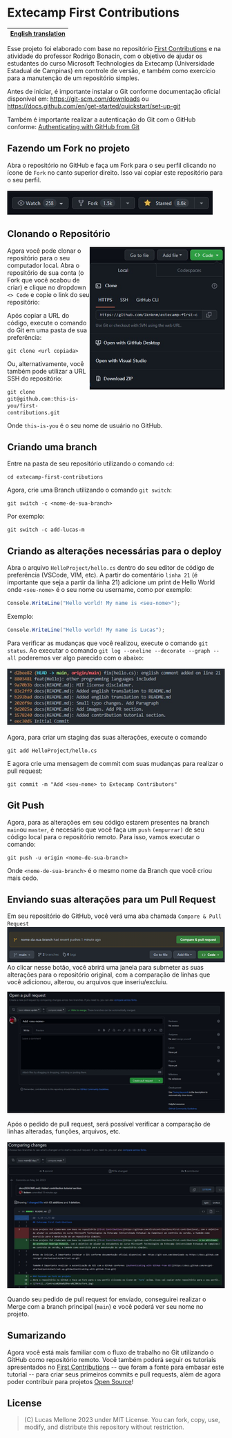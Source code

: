 # Extecamp First Contributions


| [English translation](./translations/README_eng.md) |
|--------------------------------------------------------|


Esse projeto foi elaborado com base no repositório [First Contributions](https://github.com/firstcontributions/first-contributions) e na atividade do professor Rodrigo Bonacin, com o objetivo de ajudar os estudantes do curso Microsoft Technologies da Extecamp (Universidade Estadual de Campinas) em controle de versão, e também como exercício para a manutenção de um repositório simples.

Antes de iniciar, é importante instalar o Git conforme documentação oficial disponível em: https://git-scm.com/downloads ou https://docs.github.com/en/get-started/quickstart/set-up-git

Também é importante realizar a autenticação do Git com o GitHub conforme: [Authenticating with GitHub from Git](https://docs.github.com/en/get-started/quickstart/set-up-git#authenticating-with-github-from-git)

## Fazendo um Fork no projeto
Abra o repositório no GitHub e faça um Fork para o seu perfil clicando no ícone de `Fork` no canto superior direito. Isso vai copiar este repositório para o seu perfil.
<br></br>
<img src="./assets/Fork.jpg" alt="fork" />

## Clonando o Repositório
<img align=right height="330" src="./assets/clone.jpg" alt="git clone" />

Agora você pode clonar o repositório para o seu computador local. Abra o repositório de sua conta (o Fork que você acabou de criar) e clique no dropdown `<> Code` e copie o link do seu repositório:

Após copiar a URL do código, execute o comando do Git em uma pasta de sua preferência:

```shell
git clone <url copiada>
```
Ou, alternativamente, você também pode utilizar a URL SSH do repositório:
```shell
git clone git@github.com:this-is-you/first-contributions.git
```
Onde `this-is-you` é o seu nome de usuário no GitHub.

## Criando uma branch
Entre na pasta de seu repositório utilizando o comando `cd`:
```shell
cd extecamp-first-contributions
```
Agora, crie uma Branch utilizando o comando `git switch`:
```shell
git switch -c <nome-de-sua-branch>
```
Por exemplo:
```
git switch -c add-lucas-m
```

## Criando as alterações necessárias para o deploy
Abra o arquivo `HelloProject/hello.cs` dentro do seu editor de código de preferência (VSCode, VIM, etc).
A partir do comentário `linha 21` (é importante que seja a partir da linha 21) adicione um print de Hello World onde `<seu-nome>` é o seu nome ou username, como por exemplo:

```cs
Console.WriteLine("Hello world! My name is <seu-nome>");
```
Exemplo:
```cs
Console.WriteLine("Hello world! My name is Lucas");
```
Para verificar as mudanças que você realizou, execute o comando `git status`. 
Ao executar o comando `git log --oneline --decorate --graph --all` poderemos ver algo parecido com o abaixo:
<br></br>
<img src="./assets/gitlog.jpg" alt="git log command" />
<br></br>
Agora, para criar um staging das suas alterações, execute o comando
```shell
git add HelloProject/hello.cs
```
E agora crie uma mensagem de commit com suas mudanças para realizar o pull request:
```shell
git commit -m "Add <seu-nome> to Extecamp Contributors"
```

## Git Push
Agora, para as alterações em seu código estarem presentes na branch `main`ou `master`, é necesário que você faça um `push` `(empurrar)` de seu código local para o repositório remoto. Para isso, vamos executar o comando:

```shell
git push -u origin <nome-de-sua-branch>
```
Onde `<nome-de-sua-branch>` é o mesmo nome da Branch que você criou mais cedo.

## Enviando suas alterações para um Pull Request
Em seu repositório do GitHub, você verá uma aba chamada `Compare & Pull Request`
<img src="./assets/pullrequest.png" alt="pull request" />
Ao clicar nesse botão, você abrirá uma janela para submeter as suas alterações para o repositório original, com a comparação de linhas que você adicionou, alterou, ou arquivos que inseriu/excluiu. 

<img src="./assets/p_request.jpg" alt="pull request" />

Após o pedido de pull request, será possível verificar a comparação de linhas alteradas, funções, arquivos, etc.
<br></br>
<img src="./assets/pull_request_change.jpg" alt="request change" />

Quando seu pedido de pull request for enviado, conseguirei realizar o Merge com a branch principal (`main`) e você poderá ver seu nome no projeto. 

## Sumarizando
Agora você está mais familiar com o fluxo de trabalho no Git utilizando o GitHub como repositório remoto. Você também poderá seguir os tutoriais apresentados no [First Contributions](https://github.com/firstcontributions/first-contributions) -- que foram a fonte para embasar este tutorial -- para criar seus primeiros commits e pull requests, além de agora poder contribuir para projetos [Open Source](https://github.com/open-source)!

## License
>(C) Lucas Mellone 2023 under MIT License. You can fork, copy, use, modify, and distribute this repository without restriction.